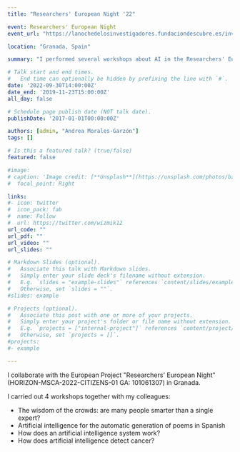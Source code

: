 ```yaml
---
title: "Researchers' European Night '22"

event: Researchers' European Night
event_url: "https://lanochedelosinvestigadores.fundaciondescubre.es/investigador/miguel-lopez-perez/"

location: "Granada, Spain"

summary: "I performed several workshops about AI in the Researchers' European Night in Granada, Spain."

# Talk start and end times.
#   End time can optionally be hidden by prefixing the line with `#`.
date: '2022-09-30T14:00:00Z'
date_end: '2019-11-23T15:00:00Z'
all_day: false

# Schedule page publish date (NOT talk date).
publishDate: '2017-01-01T00:00:00Z'

authors: [admin, "Andrea Morales-Garzón"]
tags: []

# Is this a featured talk? (true/false)
featured: false

#image:
# caption: 'Image credit: [**Unsplash**](https://unsplash.com/photos/bzdhc5b3Bxs)'
#  focal_point: Right

links:
#- icon: twitter
#  icon_pack: fab
#  name: Follow
#  url: https://twitter.com/wizmik12
url_code: ""
url_pdf: ""
url_video: ""
url_slides: ""

# Markdown Slides (optional).
#   Associate this talk with Markdown slides.
#   Simply enter your slide deck's filename without extension.
#   E.g. `slides = "example-slides"` references `content/slides/example-slides.md`.
#   Otherwise, set `slides = ""`.
#slides: example

# Projects (optional).
#   Associate this post with one or more of your projects.
#   Simply enter your project's folder or file name without extension.
#   E.g. `projects = ["internal-project"]` references `content/project/deep-learning/index.md`.
#   Otherwise, set `projects = []`.
#projects:
#- example

---
```


I collaborate with the European Project "Researchers' European Night" (HORIZON-MSCA-2022-CITIZENS-01 GA: 101061307) in Granada. 

I carried out 4 workshops together with my colleagues:

* The wisdom of the crowds: are many people smarter than a single expert?
* Artificial intelligence for the automatic generation of poems in Spanish
* How does an artificial intelligence system work?
* How does artificial intelligence detect cancer?
